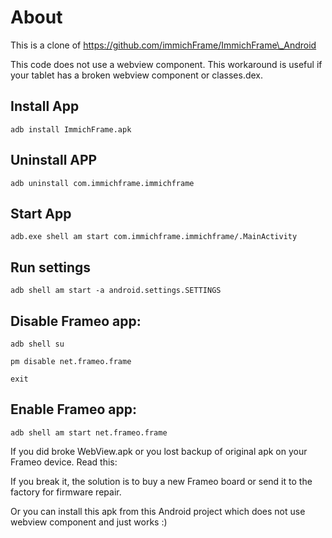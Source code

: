 # About

This is a clone of https://github.com/immichFrame/ImmichFrame\_Android

This code does not use a webview component.
This workaround is useful if your tablet has a broken webview component or classes.dex.



## Install App
```
adb install ImmichFrame.apk
```


## Uninstall APP
```
adb uninstall com.immichframe.immichframe
```


## Start App
```
adb.exe shell am start com.immichframe.immichframe/.MainActivity
```


## Run settings
```
adb shell am start -a android.settings.SETTINGS
```




## Disable Frameo app:
```
adb shell su

pm disable net.frameo.frame

exit
```


## Enable Frameo app:
```
adb shell am start net.frameo.frame
```


If you did broke WebView.apk or you lost backup of original apk on your Frameo device. Read this: 

If you break it, the solution is to buy a new Frameo board or send it to the factory for firmware repair.

Or you can install this apk from this Android project which does not use webview component and just works :)







